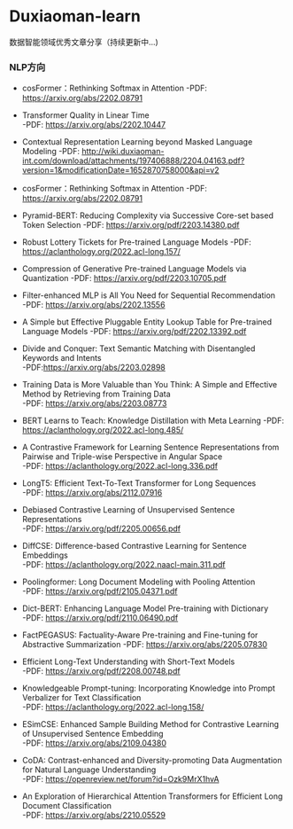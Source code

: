 # Duxiaoman-learn

数据智能领域优秀文章分享（持续更新中...)

   ### NLP方向

 - cosFormer：Rethinking Softmax in Attention 
 -PDF: https://arxiv.org/abs/2202.08791
   
 - Transformer Quality in Linear Time  
 -PDF: https://arxiv.org/abs/2202.10447
   
 - Contextual Representation Learning beyond Masked Language Modeling 
 -PDF:    http://wiki.duxiaoman-int.com/download/attachments/197406888/2204.04163.pdf?version=1&modificationDate=1652870758000&api=v2
 - cosFormer：Rethinking Softmax in Attention 
 -PDF: https://arxiv.org/abs/2202.08791
  
 - Pyramid-BERT: Reducing Complexity via Successive Core-set based Token Selection 
 -PDF: https://arxiv.org/pdf/2203.14380.pdf

 - Robust Lottery Tickets for Pre-trained Language Models 
 -PDF: https://aclanthology.org/2022.acl-long.157/
     
 - Compression of Generative Pre-trained Language Models via Quantization 
 -PDF: https://arxiv.org/pdf/2203.10705.pdf
      
 - Filter-enhanced MLP is All You Need for Sequential Recommendation	
 -PDF: https://arxiv.org/abs/2202.13556	
     
 - A Simple but Effective Pluggable Entity Lookup Table for Pre-trained Language Models	
 -PDF:    https://arxiv.org/pdf/2202.13392.pdf
      

 - Divide and Conquer: Text Semantic Matching with Disentangled Keywords and Intents  
 -PDF:https://arxiv.org/abs/2203.02898
 
 -  Training Data is More Valuable than You Think: A Simple and Effective Method by Retrieving from Training Data	 
 -PDF:    https://arxiv.org/abs/2203.08773
   
 -  BERT Learns to Teach: Knowledge Distillation with Meta Learning	
 -PDF: https://aclanthology.org/2022.acl-long.485/
   
 -  A Contrastive Framework for Learning Sentence Representations from Pairwise and Triple-wise Perspective in Angular Space	
 -PDF:    https://aclanthology.org/2022.acl-long.336.pdf
   
 -  LongT5: Efficient Text-To-Text Transformer for Long Sequences	
 -PDF: https://arxiv.org/abs/2112.07916
   
 -  Debiased Contrastive Learning of Unsupervised Sentence Representations	
 -PDF: https://arxiv.org/pdf/2205.00656.pdf
   
 -  DiffCSE: Difference-based Contrastive Learning for Sentence Embeddings	
 -PDF: https://aclanthology.org/2022.naacl-main.311.pdf
   
 -  Poolingformer: Long Document Modeling with Pooling Attention	
 -PDF: https://arxiv.org/pdf/2105.04371.pdf
   
 -  Dict-BERT: Enhancing Language Model Pre-training with Dictionary	
 -PDF: https://arxiv.org/pdf/2110.06490.pdf
   
 -  FactPEGASUS: Factuality-Aware Pre-training and Fine-tuning for Abstractive Summarization 
 -PDF: https://arxiv.org/abs/2205.07830
   
 -  Efficient Long-Text Understanding with Short-Text Models	
 -PDF: https://arxiv.org/pdf/2208.00748.pdf
   
 -  Knowledgeable Prompt-tuning: Incorporating Knowledge into Prompt Verbalizer for Text Classification	 
 -PDF:    https://aclanthology.org/2022.acl-long.158/
   
 -  ESimCSE: Enhanced Sample Building Method for Contrastive Learning of Unsupervised Sentence Embedding	 
 -PDF:    https://arxiv.org/abs/2109.04380
   
 -  CoDA: Contrast-enhanced and Diversity-promoting Data Augmentation for Natural Language Understanding	 
 -PDF:    https://openreview.net/forum?id=Ozk9MrX1hvA
   
 -  An Exploration of Hierarchical Attention Transformers for Efficient Long Document Classification	 
 -PDF:    https://arxiv.org/abs/2210.05529
